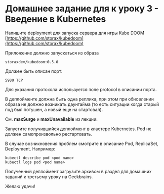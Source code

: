 # Домашнее задание для к уроку 3 - Введение в Kubernetes

Напишите deployment для запуска сервера для игры Kube DOOM
[https://github.com/storax/kubedoom](https://github.com/storax/kubedoom)

Приложение должно запускаться из образа
```
storaxdev/kubedoom:0.5.0
```
Должен быть описан порт:
```
5900 TCP
```
Для указания протокола используется поле protocol в описании порта.

В деплойменте должна быть одна реплика, при этом при обновлении образа не должно возникать даунтайма
(то есть ситуации когда старый под был потушен, а новый еще на стартовал).

См. **maxSurge** и **maxUnavailable** из лекции.

Запустите получившийся деплоймент в кластере Kubernetes.
Pod не должен самопроизвольно рестартовать.

В случае возникновения проблем смотрите в описание Pod, ReplicaSet, Deployment.
Например:
```
kubectl describe pod <pod name>
kubectl logs pod <pod name>
```
Полученный деплоймент загрузите архивом в раздел для домашних заданий к третьему уроку на Geekbrains.

Желаю удачи!
